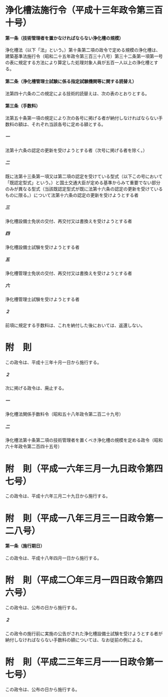 # 浄化槽法施行令（平成十三年政令第三百十号）
#### 第一条（技術管理者を置かなければならない浄化槽の規模）
浄化槽法（以下「法」という。）第十条第二項の政令で定める規模の浄化槽は、建築基準法施行令（昭和二十五年政令第三百三十八号）第三十二条第一項第一号の表に規定する方法により算定した処理対象人員が五百一人以上の浄化槽とする。
#### 第二条（浄化槽管理士試験に係る指定試験機関等に関する読替え）
法第四十六条の二の規定による技術的読替えは、次の表のとおりとする。
#### 第三条（手数料）
法第五十条第一項の規定により次の各号に掲げる者が納付しなければならない手数料の額は、それぞれ当該各号に定める額とする。
##### 一
法第十六条の認定の更新を受けようとする者（次号に掲げる者を除く。）
##### 二
既に法第十三条第一項又は第二項の認定を受けている型式（以下この号において「既認定型式」という。）と国土交通大臣が定める基準からみて重要でない部分のみが異なる型式（当該既認定型式が既に法第十六条の認定の更新を受けているものに限る。）について法第十六条の認定の更新を受けようとする者
##### 三
浄化槽設備士免状の交付、再交付又は書換えを受けようとする者
##### 四
浄化槽設備士試験を受けようとする者
##### 五
浄化槽管理士免状の交付、再交付又は書換えを受けようとする者
##### 六
浄化槽管理士試験を受けようとする者
##### ２
前項に規定する手数料は、これを納付した後においては、返還しない。
# 附　則
この政令は、平成十三年十月一日から施行する。
##### ２
次に掲げる政令は、廃止する。
##### 一
浄化槽法関係手数料令（昭和五十八年政令第二百二十九号）
##### 二
浄化槽法第十条第二項の技術管理者を置くべき浄化槽の規模を定める政令（昭和六十年政令第二百四十五号）
# 附　則（平成一六年三月一九日政令第四七号）
この政令は、平成十六年三月二十九日から施行する。
# 附　則（平成一八年三月三一日政令第一二八号）
#### 第一条（施行期日）
この政令は、平成十八年四月一日から施行する。
# 附　則（平成二〇年三月一四日政令第四六号）
この政令は、公布の日から施行する。
##### ２
この政令の施行前に実施の公告がされた浄化槽設備士試験を受けようとする者が納付しなければならない手数料の額については、なお従前の例による。
# 附　則（平成二三年三月一一日政令第一七号）
この政令は、公布の日から施行する。
